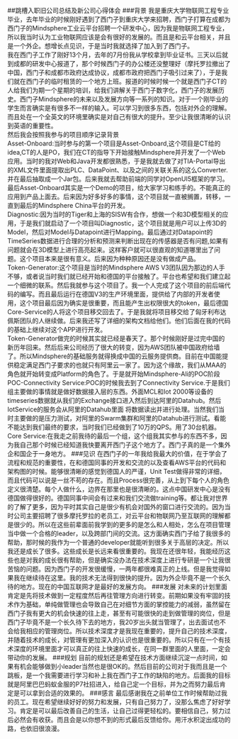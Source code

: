 ##跳槽入职旧公司总结及新公司心得体会
###背景
我是重庆大学物联网工程专业毕业，去年毕业的时候刚好遇到了西门子到重庆大学来招聘，西门子打算在成都为西门子的Mindsphere工业云平台招聘一个研发中心，因为我是物联网工程专业，所以我当时认为工业物联网应该是会有很好的发展的。而且是和云平台相关，并且是一个外企。想增长点见识，于是当时我就选择了加入到了西门子。</br>
我在西门子工作了刚好13个月，去年的7月份我从学校拿到毕业证书。三天以后就到成都的研发中心报道了，那个时候西门子的办公楼还没整理好（摩托罗拉撤出了中国，西门子和成都市政府达成协议，成都市政府把西门子吸引过来了），于是我们就在西门子的临时租赁的一个地方上班。报道的时候时候一个就是西门子CT的人给我们为期一个星期的培训，给我们讲解关于西门子数字化，西门子的发展历史。西门子Mindsphere的未来以及发展方向等一系列的知识。对于一个刚毕业的学生而言确实是有很多不一样的输入。可以学习到很多东西，包括对外企的理解。而且处在一个全英文的环境里确实是对自己有很大的提升。至少让我很清晰的认识到英语的重要性。</br>
然后我会按照我参与的项目顺序记录背景</br>
Asset-Onboard:当时参与的第一个项目是Asset-Onboard,这个项目是CT给的idea,CT的人是PO，我们在CT的指导下开始接触Mindsphere并开发了一个Web应用。当时的我对Web和Java开发都很熟悉，于是我就去做了对TIA-Portal导出的XML文件里面提取出PLC、DataPoint、以及之间的关联关系的这么Converter.并在最后抽取成一个Jar包。后来我就去帮助前端的同学对OpenUI5框架的学习。最后Asset-Onboard其实是一个Demo的项目，给大家学习和练手的。不能真正的应用到产品上面去。后来因为好多好多的事情，这个项目就一直被搁置，转移，一直到最后的Mindsphere China平台的开发。</br>
Diagnostic:因为当时的Tiger和上海的SISW有合作，想做一个和3D模型相关的应用，于是我们就启动了一个项目叫Diagnostic，这个项目就是用户可以上传3D的Model，然后对Model与Datapoint进行Mapping。最后通过对Datapoint的TimeSeries数据进行合理的分析和预测来判断出现在的传感器是否有问题,如果有问题就会在3D模型上进行高亮起来。这样客户就可以很直观的知道哪里出了问题。这个项目本来是很有意义。后来因为种种原因还是没有做成产品。</br>
Token-Generator:这个项目是当时的Mindsphere AWS V3团队因为那边的人手不够，或者说当时我们就已经开始和德国的平台接触了。平台也希望和我们建立起一个细微的联系。然后我就参与这个项目了。我一个人完成了这个项目的前后端代码的编写。而且最后运行在德国V3的生产环境里面，提供给了内部的开发者使用，这个项目最后因为确实是很重要，而且能产生出权限很大的token，最后德国Core-Service的人将这个项目移交回去了。于是我就将项目移交给了匈牙利布达佩斯团队的人继续做。后来我还写了详细的架构文档给他们。他们后面在我的代码的基础上继续对这个APP进行开发。</br>
Token-Generator做完的时候其实就已经是春天了。那个时候刚好是过完中国的新历年回来。然后后来公司经历了很大的转变，因为AWS团队被中国政府给墙了。所以Mindsphere的基础服务就得换成中国的云服务提供商。目前在中国能提供稳定满足西门子要求的也就只有阿里云一家了。因为这个缘故，我们从MAA的角色就开始转变成Platform的角色了。于是就开始Mindsphere-Ali的POC阶段</br>
POC-Connectivity Service:POC的时候我去到了Connectivity Service.于是我们组主要做的事情就是做好数据接入层的东西。外面MCL和Iot 2000等设备的timeseries数据就从我们的Exchange接口进入然后到达阿里的Datahub。然后IotService的服务会从阿里的Datahub里面
将数据读出并进行处理。当然我们当时主要做的是压力测试，对阿里的Swarm集群和阿里的Datahub进行测试。看能不能达到我们最终的要求，当时我们已经做到了10万的QPS。用了30台机器。</br>
Core Service:在我走之前我待的最后一个组，这个组我其实参与的东西不多，因为我自己那个时候已经知道我快要离开西门子这个地方了。西门子真的是一个集外企和国企于一身地方。
###见识
在西门子的一年我给我最大的价值，在于学会了流程和规范的重要性，在和德国同事的开发和交流的以及查看AWS平台的代码和架构图的时候。能够很清晰的感觉到德国人的严谨，Unit Test做得非常的详细，而且代码可以说是一丝不苟的存在。而且Process很完善，从上到下每个人的角色定义很清楚。每个人做什么，边界在那里也是很清晰的。这点中国研发中心是没有德国做得很好的。德国同事中间会有过来和我们交流做training等。都让我对世界的了解了更多，因为平时其实自己是很少有机会对国外的窗口进行交流的。因为当时公司主要招聘了很多摩托罗拉的老员工，对云平台和物联网乃至互联网的理解都是很少的。所以在这些前辈面前我学到的更多的是怎么和人相处，怎么在项目管理当中做一个合格的leader，以及跨部门间的交流。这方面确实西门子给了我很多的帮助，那时候的我作为一个普通的developer就能听到很多关于高层的决定。所以我还是成长了很多。这些成长是长远来看很重要的。我现在还很年轻，我能经历这些也是对我的成长很有帮助，但是确实没办法在技术深度上进行专研是一个让我很苦恼的问题。因为西门子的开发很缓慢，一两年都很难真正的上线。但是我觉得如果我在继续待在这里。我的技术无法得到很快的提升。因为外企毕竟不是一个长久待的地方。现在的中国互联网才是最好的发展方向。
###发展
对未来的计划里面肯定是先将技术做到一定程度然后再往管理方向进行转变。前期如果没有牢固的技术作为基础，单纯做管理也会导致自己在对细节方面的掌控能力的减弱，虽然留在西门子我有更大的机会快速的往上走，甚至有可能很快的走到做管理的岗位，但是西门子毕竟不是一个长久待下去的地方，我20岁出头就当管理了，出去面试也不会给我相应的管理岗位。所以技术深度才是我现在重要的，提升自己的技术深度，并随着技术的成长，对管理有更加深入的认识也是很重要的。所以只有在一个有技术深度的环境里面才可以真正的往上快速的成长，在同一群里面的人里面，一定会带动你的发展。
###规划
目前的规划还是希望在技术方面继续沉淀一点时间，如果有机会能够做到小leader当然也是很OK的。然后目前的公司对于我而且是一个跳板，是一个我需要进行学习和补上我在西门子工作的缺陷的地方。后面我的目标就是阿里巴巴蚂蚁金服的P7社招进入，给自己定一个目标，并为之而努力最后肯定是可以拿到合适的效果的。
###感言
最后感谢我在之前单位工作时候帮助过我的员工。现在希望继续好好的努力和发展，只有自己努力了，没那么焦虑了好好学习。肯定是可以最后改善自己的生活，让自己过得更轻松的。要相信自己，努力过后必然会有收获。而且会是以你想不到的形式最后反馈给你。用汗水积淀出成功的路，也依旧很浪漫。
